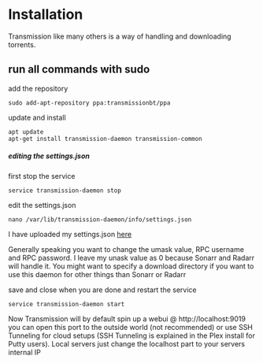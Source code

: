 # Installation 
Transmission like many others is a way of handling and downloading torrents. 

## run all commands with sudo 

add the repository 
```
sudo add-apt-repository ppa:transmissionbt/ppa
```

update and install
```
apt update
apt-get install transmission-daemon transmission-common 
```

##### editing the settings.json
first stop the service
```
service transmission-daemon stop
```

edit the settings.json
```
nano /var/lib/transmission-daemon/info/settings.json
```
I have uploaded my settings.json [here](/var/lib/transmission-daemon/info/settings.json)

Generally speaking you want to change the umask value, RPC username and RPC password. I leave my unask value as 0 because Sonarr and Radarr will handle it. You might want to specify a download directory if you want to use this daemon for other things than Sonarr or Radarr

save and close when you are done and restart the service
```
service transmission-daemon start
```

Now Transmission will by default spin up a webui @ http://localhost:9019 you can open this port to the outside world (not recommended) or use SSH Tunneling for cloud setups (SSH Tunneling is explained in the Plex install for Putty users). Local servers just change the localhost part to your servers internal IP

